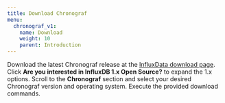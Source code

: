 ```yaml
---
title: Download Chronograf
menu:
  chronograf_v1:
    name: Download
    weight: 10
    parent: Introduction
---
```


Download the latest Chronograf release at the [InfluxData download page](https://www.influxdata.com/downloads/).
Click **Are you interested in InfluxDB 1.x Open Source?** to expand the 1.x options. Scroll to the **Chronograf** section and select your desired Chronograf version and operating system. Execute the provided download commands.


